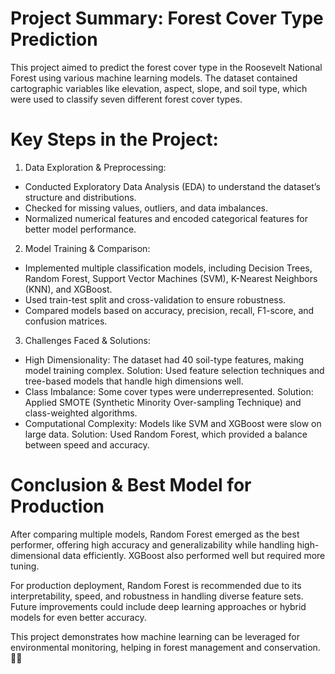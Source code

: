 # Project Summary: Forest Cover Type Prediction

This project aimed to predict the forest cover type in the Roosevelt National Forest using various machine learning models. The dataset contained cartographic variables like elevation, aspect, slope, and soil type, which were used to classify seven different forest cover types.

# Key Steps in the Project:
1. Data Exploration & Preprocessing:
  - Conducted Exploratory Data Analysis (EDA) to understand the dataset’s structure and distributions.
  - Checked for missing values, outliers, and data imbalances.
  - Normalized numerical features and encoded categorical features for better model performance.

2. Model Training & Comparison:
  - Implemented multiple classification models, including Decision Trees, Random Forest, Support Vector Machines (SVM), K-Nearest Neighbors (KNN), and XGBoost.
  - Used train-test split and cross-validation to ensure robustness.
  - Compared models based on accuracy, precision, recall, F1-score, and confusion matrices.

3. Challenges Faced & Solutions:
  - High Dimensionality: The dataset had 40 soil-type features, making model training complex. Solution: Used feature selection techniques and tree-based models that handle high dimensions well.
  - Class Imbalance: Some cover types were underrepresented. Solution: Applied SMOTE (Synthetic Minority Over-sampling Technique) and class-weighted algorithms.
  - Computational Complexity: Models like SVM and XGBoost were slow on large data. Solution: Used Random Forest, which provided a balance between speed and accuracy.

# Conclusion & Best Model for Production

After comparing multiple models, Random Forest emerged as the best performer, offering high accuracy and generalizability while handling high-dimensional data efficiently. XGBoost also performed well but required more tuning.

For production deployment, Random Forest is recommended due to its interpretability, speed, and robustness in handling diverse feature sets. Future improvements could include deep learning approaches or hybrid models for even better accuracy.

This project demonstrates how machine learning can be leveraged for environmental monitoring, helping in forest management and conservation. 🌲✨







